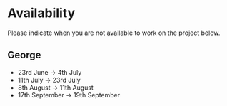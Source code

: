 # Availability

Please indicate when you are not available to work on the project below.

## George

 - 23rd June -> 4th July
 - 11th July -> 23rd July
 - 8th August -> 11th August
 - 17th September -> 19th September
